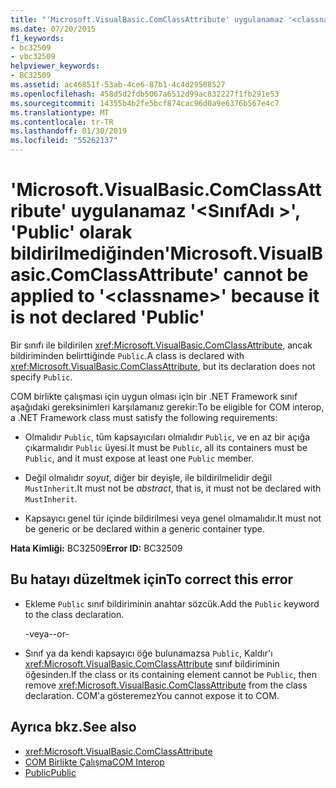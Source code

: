 ```yaml
---
title: "'Microsoft.VisualBasic.ComClassAttribute' uygulanamaz '<classname>' 'Public' olarak bildirilmediğinden"
ms.date: 07/20/2015
f1_keywords:
- bc32509
- vbc32509
helpviewer_keywords:
- BC32509
ms.assetid: ac46851f-53ab-4ce6-87b1-4c4d29508527
ms.openlocfilehash: 458d5d2fdb5067a6512d99ac832227f1fb291e53
ms.sourcegitcommit: 14355b4b2fe5bcf874cac96d0a9e6376b567e4c7
ms.translationtype: MT
ms.contentlocale: tr-TR
ms.lasthandoff: 01/30/2019
ms.locfileid: "55262137"
---
```

# <a name="microsoftvisualbasiccomclassattribute-cannot-be-applied-to-classname-because-it-is-not-declared-public"></a><span data-ttu-id="a0b77-102">'Microsoft.VisualBasic.ComClassAttribute' uygulanamaz '\<SınıfAdı >', 'Public' olarak bildirilmediğinden</span><span class="sxs-lookup"><span data-stu-id="a0b77-102">'Microsoft.VisualBasic.ComClassAttribute' cannot be applied to '\<classname>' because it is not declared 'Public'</span></span>
<span data-ttu-id="a0b77-103">Bir sınıfı ile bildirilen <xref:Microsoft.VisualBasic.ComClassAttribute>, ancak bildiriminden belirttiğinde `Public`.</span><span class="sxs-lookup"><span data-stu-id="a0b77-103">A class is declared with <xref:Microsoft.VisualBasic.ComClassAttribute>, but its declaration does not specify `Public`.</span></span>  
  
 <span data-ttu-id="a0b77-104">COM birlikte çalışması için uygun olması için bir .NET Framework sınıf aşağıdaki gereksinimleri karşılamanız gerekir:</span><span class="sxs-lookup"><span data-stu-id="a0b77-104">To be eligible for COM interop, a .NET Framework class must satisfy the following requirements:</span></span>  
  
-   <span data-ttu-id="a0b77-105">Olmalıdır `Public`, tüm kapsayıcıları olmalıdır `Public`, ve en az bir açığa çıkarmalıdır `Public` üyesi.</span><span class="sxs-lookup"><span data-stu-id="a0b77-105">It must be `Public`, all its containers must be `Public`, and it must expose at least one `Public` member.</span></span>  
  
-   <span data-ttu-id="a0b77-106">Değil olmalıdır *soyut*, diğer bir deyişle, ile bildirilmelidir değil `MustInherit`.</span><span class="sxs-lookup"><span data-stu-id="a0b77-106">It must not be *abstract*, that is, it must not be declared with `MustInherit`.</span></span>  
  
-   <span data-ttu-id="a0b77-107">Kapsayıcı genel tür içinde bildirilmesi veya genel olmamalıdır.</span><span class="sxs-lookup"><span data-stu-id="a0b77-107">It must not be generic or be declared within a generic container type.</span></span>  
  
 <span data-ttu-id="a0b77-108">**Hata Kimliği:** BC32509</span><span class="sxs-lookup"><span data-stu-id="a0b77-108">**Error ID:** BC32509</span></span>  
  
## <a name="to-correct-this-error"></a><span data-ttu-id="a0b77-109">Bu hatayı düzeltmek için</span><span class="sxs-lookup"><span data-stu-id="a0b77-109">To correct this error</span></span>  
  
-   <span data-ttu-id="a0b77-110">Ekleme `Public` sınıf bildiriminin anahtar sözcük.</span><span class="sxs-lookup"><span data-stu-id="a0b77-110">Add the `Public` keyword to the class declaration.</span></span>  
  
     <span data-ttu-id="a0b77-111">-veya-</span><span class="sxs-lookup"><span data-stu-id="a0b77-111">-or-</span></span>  
  
-   <span data-ttu-id="a0b77-112">Sınıf ya da kendi kapsayıcı öğe bulunamazsa `Public`, Kaldır'ı <xref:Microsoft.VisualBasic.ComClassAttribute> sınıf bildiriminin öğesinden.</span><span class="sxs-lookup"><span data-stu-id="a0b77-112">If the class or its containing element cannot be `Public`, then remove <xref:Microsoft.VisualBasic.ComClassAttribute> from the class declaration.</span></span> <span data-ttu-id="a0b77-113">COM'a gösteremez</span><span class="sxs-lookup"><span data-stu-id="a0b77-113">You cannot expose it to COM.</span></span>  
  
## <a name="see-also"></a><span data-ttu-id="a0b77-114">Ayrıca bkz.</span><span class="sxs-lookup"><span data-stu-id="a0b77-114">See also</span></span>
- <xref:Microsoft.VisualBasic.ComClassAttribute>
- [<span data-ttu-id="a0b77-115">COM Birlikte Çalışma</span><span class="sxs-lookup"><span data-stu-id="a0b77-115">COM Interop</span></span>](../../visual-basic/programming-guide/com-interop/index.md)
- [<span data-ttu-id="a0b77-116">Public</span><span class="sxs-lookup"><span data-stu-id="a0b77-116">Public</span></span>](../../visual-basic/language-reference/modifiers/public.md)
